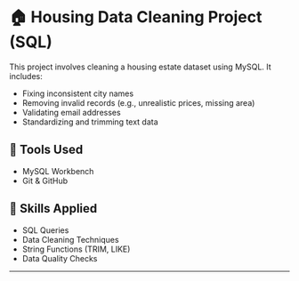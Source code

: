 # 🏠 Housing Data Cleaning Project (SQL)

This project involves cleaning a housing estate dataset using MySQL. It includes:

- Fixing inconsistent city names
- Removing invalid records (e.g., unrealistic prices, missing area)
- Validating email addresses
- Standardizing and trimming text data

## 📁 Tools Used
- MySQL Workbench
- Git & GitHub

## 📌 Skills Applied
- SQL Queries
- Data Cleaning Techniques
- String Functions (TRIM, LIKE)
- Data Quality Checks

---

